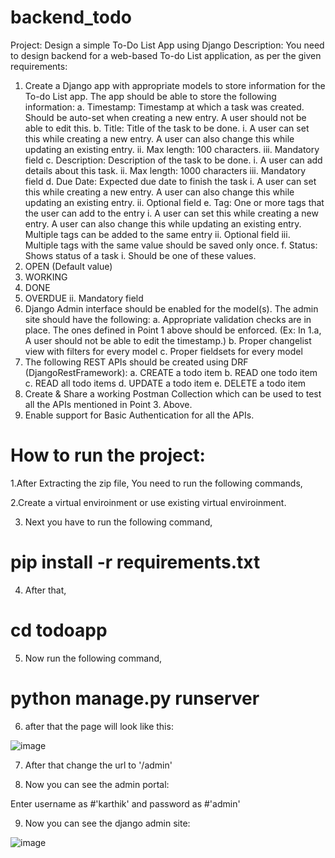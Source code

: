 # backend_todo

Project: Design a simple To-Do List App using Django
Description: You need to design backend for a web-based To-do List application, as per the
given requirements:
1. Create a Django app with appropriate models to store information for the To-do List
app. The app should be able to store the following information:
a. Timestamp: Timestamp at which a task was created.
Should be auto-set when creating a new entry. A user should not be able to
edit this.
b. Title: Title of the task to be done.
i. A user can set this while creating a new entry. A user can also change
this while updating an existing entry.
ii. Max length: 100 characters.
iii. Mandatory field
c. Description: Description of the task to be done.
i. A user can add details about this task.
ii. Max length: 1000 characters
iii. Mandatory field
d. Due Date: Expected due date to finish the task
i. A user can set this while creating a new entry. A user can also change
this while updating an existing entry.
ii. Optional field
e. Tag: One or more tags that the user can add to the entry
i. A user can set this while creating a new entry. A user can also change
this while updating an existing entry. Multiple tags can be added to the
same entry
ii. Optional field
iii. Multiple tags with the same value should be saved only once.
f. Status: Shows status of a task
i. Should be one of these values.
1. OPEN (Default value)
2. WORKING
3. DONE
4. OVERDUE
ii. Mandatory field
2. Django Admin interface should be enabled for the model(s). The admin site should
have the following:
a. Appropriate validation checks are in place. The ones defined in Point 1 above
should be enforced.
(Ex: In 1.a, A user should not be able to edit the timestamp.)
b. Proper changelist view with filters for every model
c. Proper fieldsets for every model
3. The following REST APIs should be created using DRF (DjangoRestFramework):
a. CREATE a todo item
b. READ one todo item
c. READ all todo items
d. UPDATE a todo item
e. DELETE a todo item
4. Create & Share a working Postman Collection which can be used to test all the APIs
mentioned in Point 3. Above.
5. Enable support for Basic Authentication for all the APIs.


# How to run the project:

1.After Extracting the zip file, You need to run the following commands,

2.Create a virtual enviroinment or use existing virtual enviroinment.

3. Next you have to run the following command,
# pip install -r requirements.txt

4. After that,
# cd todoapp

5. Now run the following command,
# python manage.py runserver

6. after that the page will look like this:

![image](https://github.com/Karthik-02/backend_todo/assets/81423983/e86c89b1-8de6-443b-b40c-ebb645030481)


7. After that change the url to '/admin'

8. Now you can see the admin portal:

Enter username as 
#'karthik' 
and
password as 
#'admin'

9. Now you can see the django admin site:

![image](https://github.com/Karthik-02/backend_todo/assets/81423983/ed7cd153-b9d2-44f0-a66c-6146baf751d2)
